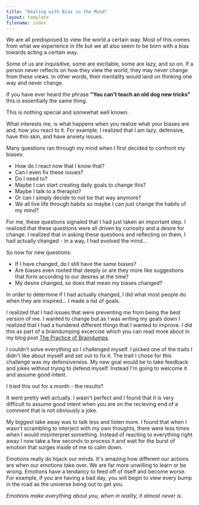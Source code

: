 ```yaml
---
title: "Dealing with Bias in the Mind"
layout: template
filename: index
--- 
```


We are all predisposed to view the world a certain way. Most of this comes from what we experience in life but we all also seem to be born with a bias towards acting a certain way. 

Some of us are inquisitive, some are excitable, some are lazy, and so on. If a person never reflects on how they view the world, they may never change from these views. In other words, their mentality would land on thinking one way and never change.

If you have ever heard the phrase **"You can't teach an old dog new tricks"** this is essentially the same thing.

This is nothing special and somewhat well known. 

What interests me, is what happens when you realize what your biases are and, how you react to it. For example, I realized that I am lazy, defensive, have thin skin, and have anxiety issues. 

Many questions ran through my mind when I first decided to confront my biases: 
- How do I react now that I know that? 
- Can I even fix these issues? 
- Do I need to?
- Maybe I can start creating daily goals to change this?
- Maybe I talk to a therapist?
- Or can I simply decide to not be that way anymore?
- We all live life through habits so maybe I can just change the habits of my mind? 

For me, these questions signaled that I had just taken an important step. I realized that these questions were all driven by curiosity and a desire for change. I realized that in asking these questions and reflecting on them, I had actually changed - in a way, I had evolved the mind...

So now for new questions:
- If I have changed, do I still have the same biases?
- Are biases even rooted that deeply or are they more like suggestions that form according to our desires at the time? 
- My desire changed, so does that mean my biases changed?

In order to determine if I had actually changed, I did what most people do when they are inspired... I made a list of goals.

I realized that I had issues that were preventing me from being the best version of me. I wanted to change but as I was writing my goals down I realized that I had a hundered different things that I wanted to improve. I did this as part of a braindumping excercise which you can read more about in my blog post [The Practice of Braindumps](http://localhost:3000/posts/thoughtdumps).

I couldn't solve everything so I challenged myself. I picked one of the traits I didn't like about myself and set out to fix it. The trait I chose for this challenge was my defensiveness. My new goal would be to take feedback and jokes without trying to defend myself. Instead I'm going to welcome it and assume good intent.

I tried this out for a month - the results?

It went pretty well actually. I wasn't perfect and I found that it is very difficult to assume good intent when you are on the recieving end of a comment that is not obviously a joke. 

My biggest take away was to talk less and listen more. I found that when I wasn't scrambling to interject with my own thoughts, there were less times when I would misinterpret something. Instead of reacting to everything right away I now take a few seconds to process it and wait for the burst of emotion that surges inside of me to calm down. 

Emotions really do hijack our minds. It's amazing how different our actions are when our emotions take over. We are far more unwilling to learn or be wrong. Emotions have a tendancy to feed off of itself and become worse. For example, if you are having a bad day, you will begin to view every bump in the road as the universe being out to get you. 

*Emotions make everything about you, when in reality, it almost never is.*

